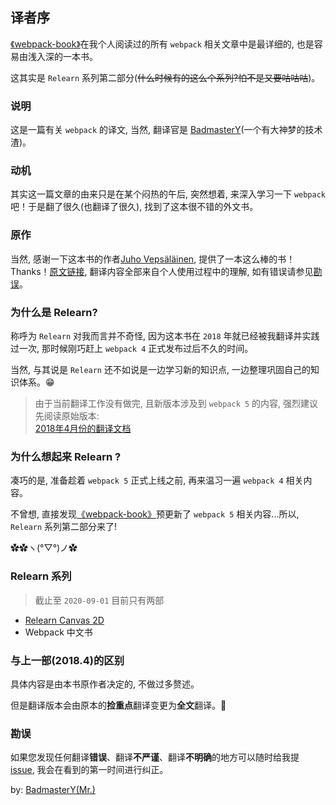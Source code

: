 ## 译者序
[《webpack-book》](https://github.com/survivejs/webpack-book)在我个人阅读过的所有 `webpack` 相关文章中是最详细的, 也是容易由浅入深的一本书。

这其实是 `Relearn` 系列第二部分(~~什么时候有的这么个系列?怕不是又要咕咕咕~~)。  

### 说明
这是一篇有关 `webpack` 的译文, 当然, 翻译官是 <a target="_blank" href="https://github.com/BadmasterY">BadmasterY</a>(一个有大神梦的技术渣)。

### 动机
其实这一篇文章的由来只是在某个闷热的午后, 突然想着, 来深入学习一下 `webpack` 吧！于是翻了很久(也翻译了很久), 找到了这本很不错的外文书。

### 原作
当然, 感谢一下这本书的作者<a target="_blank" href="https://github.com/bebraw">Juho Vepsäläinen</a>, 提供了一本这么棒的书！Thanks！<a target="_blank" href="https://github.com/survivejs/webpack-book">原文链接</a>, 翻译内容全部来自个人使用过程中的理解, 如有错误请参见<a href="#勘误">勘误</a>。

### 为什么是 Relearn?
称呼为 `Relearn` 对我而言并不奇怪, 因为这本书在 `2018` 年就已经被我翻译并实践过一次, 那时候刚巧赶上 `webpack 4` 正式发布过后不久的时间。

当然, 与其说是 `Relearn` 还不如说是一边学习新的知识点, 一边整理巩固自己的知识体系。😁

> 由于当前翻译工作没有做完, 且新版本涉及到 `webpack 5` 的内容, 强烈建议先阅读原始版本:  
> [2018年4月份的翻译文档](https://github.com/BadmasterY/webpack-book-china/tree/master/old-files)

### 为什么想起来 Relearn ?

凑巧的是, 准备趁着 `webpack 5` 正式上线之前, 再来温习一遍 `webpack 4` 相关内容。

不曾想, 直接发现[《webpack-book》](https://github.com/survivejs/webpack-book)预更新了 `webpack 5` 相关内容...所以, `Relearn` 系列第二部分来了! 

✿✿ヽ(°▽°)ノ✿

### Relearn 系列
> 截止至 `2020-09-01` 目前只有两部

- [Relearn Canvas 2D](https://zhuanlan.zhihu.com/p/183797616)
- Webpack 中文书

### 与上一部(2018.4)的区别
具体内容是由本书原作者决定的, 不做过多赘述。

但是翻译版本会由原本的**捡重点**翻译变更为**全文**翻译。👏

### 勘误
如果您发现任何翻译**错误**、翻译**不严谨**、翻译**不明确**的地方可以随时给我提 [issue](https://github.com/BadmasterY/webpack-book-china/issues), 我会在看到的第一时间进行纠正。

by: [BadmasterY(Mr.)](https://github.com/BadmasterY)